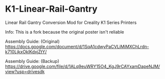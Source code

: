 # K1-Linear-Rail-Gantry
Linear Rail Gantry Conversion Mod for Creality K1 Series Printers

Info: This is a fork because the original poster isn't reliable

Assembly Guide: (Original)
https://docs.google.com/document/d/1SqA1cdwyPaCVLiMiMXChLrdn-k710LjkxOklKdxjZtY/

Assembly Guide: (Backup)
https://drive.google.com/file/d/1ALq9euWRY15O4_KgJ9rCAYxamDapeNJM/view?usp=drivesdk
